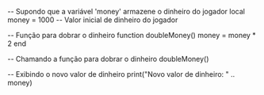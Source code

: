 -- Supondo que a variável 'money' armazene o dinheiro do jogador
local money = 1000 -- Valor inicial de dinheiro do jogador

-- Função para dobrar o dinheiro
function doubleMoney()
    money = money * 2
end

-- Chamando a função para dobrar o dinheiro
doubleMoney()

-- Exibindo o novo valor de dinheiro
print("Novo valor de dinheiro: " .. money)